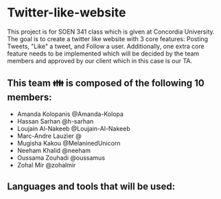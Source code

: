 # Twitter-like-website
This project is for SOEN 341 class which is given at Concordia University. The goal is to create a twitter like website with 3 core features: Posting Tweets, "Like" a tweet, and Follow a user. Additionally, one extra core feature needs to be implemented which will be decided by the team members and approved by our client which in this case is our TA.

## This team :family: is composed of the following 10 members:

- Amanda Kolopanis @Amanda-Kolopa
- Hassan Sarhan @h-sarhan
- Loujain Al-Nakeeb @Loujain-Al-Nakeeb
- Marc-Andre Lauzier @
- Mugisha Kakou @MelaninedUnicorn
- Neeham Khalid @neeham
- Oussama Zouhadi @oussamus
- Zohal Mir @zohalmir

## Languages and tools that will be used:

